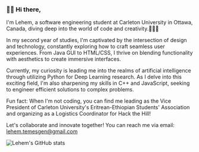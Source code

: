 ### 👋🏾 Hi there,

I'm Lehem, a software engineering student at Carleton University in Ottawa, Canada, diving deep into the world of code and creativity.👩🏾‍💻 

In my second year of studies, I'm captivated by the intersection of design and technology, constantly exploring how to craft seamless user experiences. From Java GUI to HTML/CSS, I thrive on blending functionality with aesthetics to create immersive interfaces.

Currently, my curiosity is leading me into the realms of artificial intelligence through utilizing Python for Deep Learning research. As I delve into this exciting field, I'm also sharpening my skills in C++ and JavaScript, seeking to engineer efficient solutions to complex problems.

Fun fact: When I'm not coding, you can find me leading as the Vice President of Carleton University's Eritrean-Ethiopian Students' Association and organizing as a Logistics Coordinator for Hack the Hill! 

Let's collaborate and innovate together! You can reach me via email: lehem.temesgen@gmail.com

![Lehem's GitHub stats](https://github-readme-stats.vercel.app/api?username=beth-lehem&show_icons=true&theme=kacho_ga)
<!---
beth-lehem/beth-lehem is a ✨ special ✨ repository because its `README.md` (this file) appears on your GitHub profile.
You can click the Preview link to take a look at your changes.
--->
